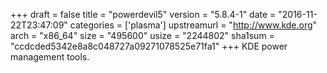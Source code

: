 +++
draft = false
title = "powerdevil5"
version = "5.8.4-1"
date = "2016-11-22T23:47:09"
categories = ['plasma']
upstreamurl = "http://www.kde.org"
arch = "x86_64"
size = "495600"
usize = "2244802"
sha1sum = "ccdcded5342e8a8c048727a09271078525e71fa1"
+++
KDE power management tools.